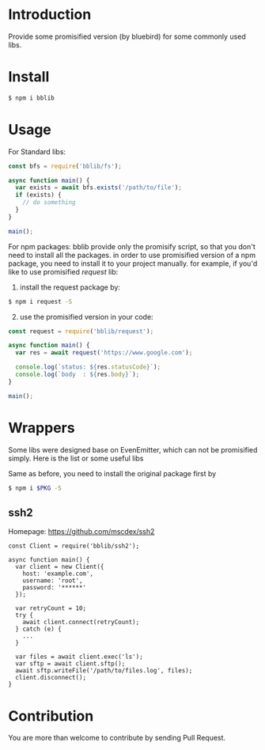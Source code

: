 # Introduction

Provide some promisified version (by bluebird) for some commonly used libs.


# Install

```bash
$ npm i bblib
```

# Usage

For Standard libs:
```js
const bfs = require('bblib/fs');

async function main() {
  var exists = await bfs.exists('/path/to/file');
  if (exists) {
    // do something
  }
}

main();
```
For npm packages:
bblib provide only the promisify script, so that you don't need to install all the packages.
in order to use promisified version of a npm package, you need to install it to your project manually.
for example, if you'd like to use promisified *request* lib:

1. install the request package by:
```bash
$ npm i request -S
```
2. use the promisified version in your code:
```js
const request = require('bblib/request');

async function main() {
  var res = await request('https://www.google.com');

  console.log(`status: ${res.statusCode}`);
  console.log(`body  : ${res.body}`);
}

main();
```

# Wrappers
Some libs were designed base on EvenEmitter, which can not be promisified simply. 
Here is the list or some useful libs

Same as before, you need to install the original package first by
```bash
$ npm i $PKG -S
```

## ssh2

Homepage: https://github.com/mscdex/ssh2

```
const Client = require('bblib/ssh2');

async function main() {
  var client = new Client({
    host: 'example.com',
    username: 'root',
    password: '******'
  });

  var retryCount = 10;
  try {
    await client.connect(retryCount);
  } catch (e) {
    ...
  }

  var files = await client.exec('ls');
  var sftp = await client.sftp();
  await sftp.writeFile('/path/to/files.log', files);
  client.disconnect();
}
```

# Contribution

You are more than welcome to contribute by sending Pull Request.
